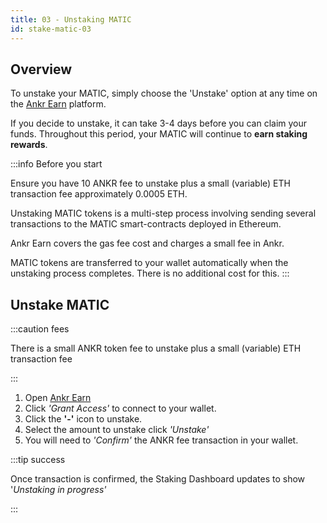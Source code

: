 ```yaml
---
title: 03 - Unstaking MATIC
id: stake-matic-03
---
```


## Overview

To unstake your MATIC, simply choose the 'Unstake' option at any time on the [Ankr Earn](https://stakefi.ankr.com) platform.

If you decide to unstake, it can take 3-4 days before you can claim your funds. Throughout this period, your MATIC will continue to **earn staking rewards**.

:::info Before you start

Ensure you have 10 ANKR fee to unstake plus a small (variable) ETH transaction fee approximately 0.0005 ETH.

Unstaking MATIC tokens is a multi-step process involving sending several transactions to the MATIC smart-contracts deployed in Ethereum.

Ankr Earn covers the gas fee cost and charges a small fee in Ankr.

MATIC tokens are transferred to your wallet automatically when the unstaking process completes. There is no additional cost for this.
:::

## Unstake MATIC

:::caution fees

There is a small ANKR token fee to unstake plus a small (variable) ETH transaction fee

:::


1. Open [Ankr Earn](https://stakefi.ankr.com)
2. Click *'Grant Access'* to connect to your wallet.
3. Click the **'-'** icon to unstake.
4. Select the amount to unstake click *'Unstake'*
5. You will need to *'Confirm'* the ANKR fee transaction in your wallet.

:::tip success

Once transaction is confirmed, the Staking Dashboard updates to show '_Unstaking in progress'_

:::

